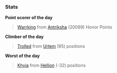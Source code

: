 

### Stats

**Point scorer of the day**
>[Warrking](/#/character/Antriksha/724377) from [Antriksha](/#/ranking/Antriksha)  (20099) Honor Points


**Climber of the day**
>[Trolled](/#/character/Urtem/1901260) from [Urtem](/#/ranking/Urtem)  (95) positions


**Worst of the day**
>[Khyia](/#/character/Hellion/181032) from [Hellion](/#/ranking/Hellion)  (-32) positions


